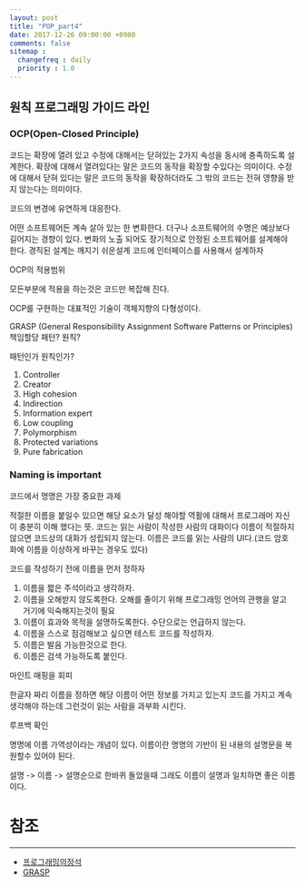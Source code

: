 ```yaml
---
layout: post
title: "POP_part4"
date: 2017-12-26 09:00:00 +0900
comments: false
sitemap :
  changefreq : daily
  priority : 1.0
---
```


## 원칙 프로그래밍 가이드 라인

### OCP(Open-Closed Principle)

코드는 확장에 열려 있고 수정에 대해서는 닫혀있는 2가지 속성을 동시에 충족하도록 설계한다.
확장에 대해서 열려있다는 말은 코드의 동작을 확장할 수있다는 의미이다.
수정에 대해서 닫혀 있다는 말은 코드의 동작을 확장하더라도 그 밖의 코드는 전혀 영향을 받지 않는다는 의미이다.

코드의 변경에 유연하게 대응한다.

어떤 소프트웨어든 계속 살아 있는 한 변화한다. 더구나 소프트웨어의 수명은 예상보다 길어지는 경향이 있다.
변화의 노출 되어도 장기적으로 안정된 소프트웨어를 설계해야 한다.
경직된 설계는 깨지기 쉬운설계
코드에 인터페이스를 사용해서 설계하자

OCP의 적용범위

모든부분에 적용을 하는것은 코드만 복잡해 진다.

OCP를 구현하는 대표적인 기술이 객체지향의 다형성이다.

GRASP (General Responsibility Assignment Software Patterns or Principles) 책임할당 패턴? 원칙?

패턴인가 원칙인가?

1. Controller
2. Creator
3. High cohesion
4. Indirection
5. Information expert
6. Low coupling
7. Polymorphism
8. Protected variations
9. Pure fabrication

### Naming is important

코드에서 명명은 가장 중요한 과제 

적절한 이름을 붙일수 있으면 해당 요소가 달성 해야할 역활에 대해서 프로그래머 자신이 충분히 이해 했다는 뜻.
코드는 읽는 사람이 작성한 사람의 대화이다 이름이 적절하지 않으면 코드상의 대화가 성립되지 않는다.
이름은 코드를 읽는 사람의 UI다.(코드 암호화에 이름을 이상하게 바꾸는 경우도 있다)

코드를 작성하기 전에 이름을 먼저 정하자

1. 이름을 짧은 주석이라고 생각하자.
2. 이름을 오해받지 않도록한다. 오해를 줄이기 위해 프로그래밍 언어의 관행을 알고 거기에 익숙해지는것이 필요
3. 이름이 효과와 목적을 설명하도록한다. 수단으로는 언급하지 않는다.
4. 이름을 스스로 점검해보고 싶으면 테스트 코드를 작성하자.
5. 이름은 발음 가능한것으로 한다.
6. 이름은 검색 가능하도록 붙인다.

마인트 매핑을 회피

한글자 짜리 이름을 정하면 해당 이름이 어떤 정보를 가지고 있는지 코드를 가지고 계속 생각해야 하는데 그런것이 읽는 사람을 과부화 시킨다.

루프백 확인 

명명에 이름 가역성이라는 개념이 있다. 이름이란 명명의 기반이 된 내용의 설명문을 복원할수 있어야 된다.

설명 -> 이름 -> 설명순으로 한바퀴 돌았을때 그래도 이름이 설명과 일치하면 좋은 이름이다.



# 참조 
-----
* [프로그래밍의정석](http://www.yes24.com/24/Goods/55254076?Acode=101)
* [GRASP](https://en.wikipedia.org/wiki/GRASP_(object-oriented_design))